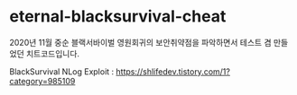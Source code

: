 # eternal-blacksurvival-cheat

   2020년 11월 중순 블랙서바이벌 영원회귀의 보안취약점을 파악하면서 테스트 겸 만들었던 치트코드입니다.
   
   BlackSurvival NLog Exploit :  https://shlifedev.tistory.com/1?category=985109
   
  
